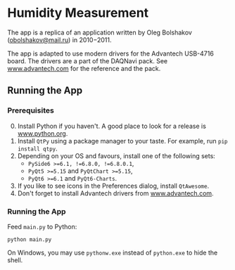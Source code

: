 # Humidity Measurement

The app is a replica of an application written by Oleg Bolshakov (<a href='mailto:obolshakov@mail.ru'>obolshakov@mail.ru</a>) in 2010−2011.

The app is adapted to use modern drivers for the Advantech USB-4716 board.
The drivers are a part of the DAQNavi pack.
See www.advantech.com for the reference and the pack.

## Running the App

### Prerequisites

0. Install Python if you haven't. A good place to look for a release is www.python.org.
1. Install `QtPy` using a package manager to your taste. For example, run `pip install qtpy`.
2. Depending on your OS and favours, install one of the following sets:
    * `PySide6 >=6.1, !=6.8.0, !=6.8.0.1`,
    * `PyQt5 >=5.15` and `PyQtChart >=5.15`,
    * `PyQt6 >=6.1` and `PyQt6-Charts`.
3. If you like to see icons in the Preferences dialog, install `QtAwesome`.
4. Don't forget to install Advantech drivers from www.advantech.com.

### Running the App

Feed `main.py` to Python:
```commandline
python main.py
```

On Windows, you may use `pythonw.exe` instead of `python.exe` to hide the shell.
